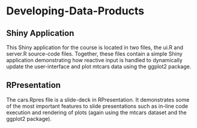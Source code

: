 # Developing-Data-Products

## Shiny Application
This Shiny application for the course is located in two files, the ui.R and server.R source-code files. Together, these files contain a simple Shiny application demonstrating how reactive input is handled to dynamically update the user-interface and plot mtcars data using the ggplot2 package.

## RPresentation
The cars.Rpres file is a slide-deck in RPresentation. It demonstrates some of the most important features to slide presentations such as in-line code execution and rendering of plots (again using the mtcars dataset and the ggplot2 package).
